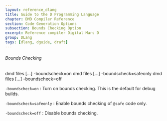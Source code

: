 ```yaml
---
layout: reference_dlang
title: Guide to the D Programming Language
chapter: DMD Compiler Reference
section: Code Generation Options
subsection: Bounds Checking Option
excerpt: Reference compiler Digital Mars D
group: DLang
tags: [dlang, dguide, draft]
---
```


###### Bounds Checking

<div markdown='1' class='syntax'>
    dmd files [...] -boundscheck=on
    dmd files [...] -boundscheck=safeonly
    dmd files [...] -boundscheck=off

`-boundscheck=on`
: Turn on bounds checking. This is the default for debug builds.
  
`-boundscheck=safeonly`
: Enable bounds checking of `@safe` code only.
  
`-boundscheck=off`
: Disable bounds checking.
</div>
